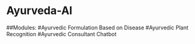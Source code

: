# Ayurveda-AI

##Modules:
#Ayurvedic Formulation Based on Disease
#Ayurvedic Plant Recognition
#Ayurvedic Consultant Chatbot
